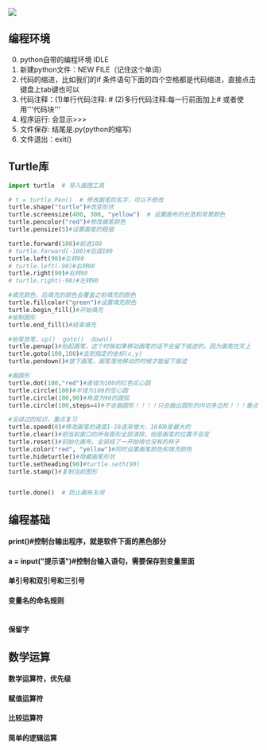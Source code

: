 ![](https://s3.ax1x.com/2020/11/17/DERSdH.png)
## 编程环境
0. python自带的编程环境 IDLE
1. 新建python文件：NEW FILE（记住这个单词）
2. 代码的缩进，比如我们的if 条件语句下面的四个空格都是代码缩进，直接点击键盘上tab键也可以
3. 代码注释：(1)单行代码注释: # (2)多行代码注释:每一行前面加上# 或者使用'''代码块'''
4. 程序运行: 会显示>>>
5. 文件保存: 结尾是.py(python的缩写)
6. 文件退出：exit()
## Turtle库
```python
import turtle  # 导入画图工具

# t = turtle.Pen()  # 修改画笔的名字，可以不修改
turtle.shape("turtle")#改变形状
turtle.screensize(400, 300, "yellow")  # 设置画布的长宽和背景颜色
turtle.pencolor("red")#修改画笔颜色
turtle.pensize(5)#设置画笔的粗细

turtle.forward(100)#前进100
# turtle.forward(-100)#后退100
turtle.left(90)#左转90
# turtle.left(-90)#右转90
turtle.right(90)#右转90
# turtle.right(-90)#左转90

#填充颜色，后填充的颜色会覆盖之前填充的颜色
turtle.fillcolor("green")#设置填充颜色
turtle.begin_fill()#开始填充
#绘制图形
turtle.end_fill()#结束填充

#抬笔放笔，up()  goto()  down()
turtle.penup()#抬起画笔，这个时候如果移动画笔的话不会留下痕迹的，因为画笔在天上
turtle.goto(100,100)#去到指定的坐标(x,y)
turtle.pendown()#放下画笔，画笔落地移动的时候才能留下痕迹  

#画圆形
turtle.dot(100,"red")#直径为100的红色实心圆
turtle.circle(100)#半径为100的空心圆
turtle.circle(100,90)#角度为90的圆弧
turtle.circle(100,steps=4)#不会画圆形！！！！只会画出圆形的内切多边形！！！重点

#没讲过的知识，重点复习
turtle.speed(0)#修改画笔的速度1-10逐渐增大，10和0是最大的
turtle.clear()#把当前窗口的所有图形全部清除，但是画笔的位置不会变
turtle.reset()#初始化画布，全部成了一开始啥也没有的样子
turtle.color("red", "yellow")#同时设置画笔颜色和填充颜色
turtle.hideturtle()#隐藏画笔形状
turtle.setheading(90)#turtle.seth(90)
turtle.stamp()#复制当前图形


turtle.done()  # 防止画布关闭

```
## 编程基础
#### print()#控制台输出程序，就是软件下面的黑色部分
#### a = input("提示语")#控制台输入语句，需要保存到变量里面
#### 单引号和双引号和三引号
#### 变量名的命名规则
```python
```
#### 保留字 
## 数学运算
#### 数学运算符，优先级
#### 赋值运算符
#### 比较运算符
#### 简单的逻辑运算
```python
```

